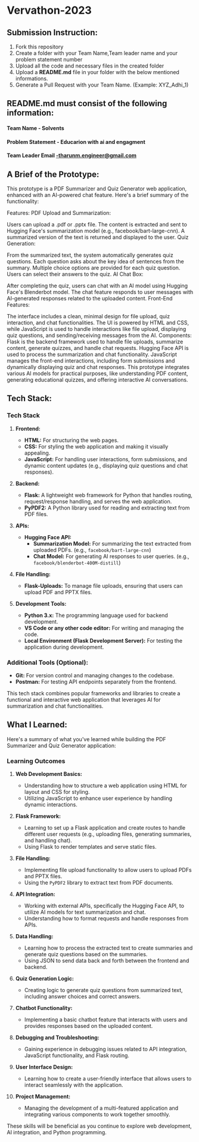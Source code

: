 # Vervathon-2023

## Submission Instruction:
  1. Fork this repository
  2. Create a folder with your Team Name,Team leader name and your problem statement number
  3. Upload all the code and necessary files in the created folder
  4. Upload a **README.md** file in your folder with the below mentioned informations.
  5. Generate a Pull Request with your Team Name. (Example: XYZ_Adhi_1)

## README.md must consist of the following information:

#### Team Name - Solvents
#### Problem Statement - Educarion with ai and engagment
#### Team Leader Email -tharunm.engineer@gmail.com

## A Brief of the Prototype:
This prototype is a PDF Summarizer and Quiz Generator web application, enhanced with an AI-powered chat feature. Here's a brief summary of the functionality:

Features:
PDF Upload and Summarization:

Users can upload a .pdf or .pptx file.
The content is extracted and sent to Hugging Face's summarization model (e.g., facebook/bart-large-cnn).
A summarized version of the text is returned and displayed to the user.
Quiz Generation:

From the summarized text, the system automatically generates quiz questions.
Each question asks about the key idea of sentences from the summary.
Multiple choice options are provided for each quiz question.
Users can select their answers to the quiz.
AI Chat Box:

After completing the quiz, users can chat with an AI model using Hugging Face's Blenderbot model.
The chat feature responds to user messages with AI-generated responses related to the uploaded content.
Front-End Features:

The interface includes a clean, minimal design for file upload, quiz interaction, and chat functionalities.
The UI is powered by HTML and CSS, while JavaScript is used to handle interactions like file upload, displaying quiz questions, and sending/receiving messages from the AI.
Components:
Flask is the backend framework used to handle file uploads, summarize content, generate quizzes, and handle chat requests.
Hugging Face API is used to process the summarization and chat functionality.
JavaScript manages the front-end interactions, including form submissions and dynamically displaying quiz and chat responses.
This prototype integrates various AI models for practical purposes, like understanding PDF content, generating educational quizzes, and offering interactive AI conversations.
  
## Tech Stack: 

### Tech Stack

1. **Frontend:**
   - **HTML:** For structuring the web pages.
   - **CSS:** For styling the web application and making it visually appealing.
   - **JavaScript:** For handling user interactions, form submissions, and dynamic content updates (e.g., displaying quiz questions and chat responses).

2. **Backend:**
   - **Flask:** A lightweight web framework for Python that handles routing, request/response handling, and serves the web application.
   - **PyPDF2:** A Python library used for reading and extracting text from PDF files.

3. **APIs:**
   - **Hugging Face API:** 
     - **Summarization Model:** For summarizing the text extracted from uploaded PDFs. (e.g., `facebook/bart-large-cnn`)
     - **Chat Model:** For generating AI responses to user queries. (e.g., `facebook/blenderbot-400M-distill`)

4. **File Handling:**
   - **Flask-Uploads:** To manage file uploads, ensuring that users can upload PDF and PPTX files.

5. **Development Tools:**
   - **Python 3.x:** The programming language used for backend development.
   - **VS Code or any other code editor:** For writing and managing the code.
   - **Local Environment (Flask Development Server):** For testing the application during development.

### Additional Tools (Optional):
- **Git:** For version control and managing changes to the codebase.
- **Postman:** For testing API endpoints separately from the frontend.

This tech stack combines popular frameworks and libraries to create a functional and interactive web application that leverages AI for summarization and chat functionalities.
## What I Learned:
   Here's a summary of what you've learned while building the PDF Summarizer and Quiz Generator application:

### Learning Outcomes

1. **Web Development Basics:**
   - Understanding how to structure a web application using HTML for layout and CSS for styling.
   - Utilizing JavaScript to enhance user experience by handling dynamic interactions.

2. **Flask Framework:**
   - Learning to set up a Flask application and create routes to handle different user requests (e.g., uploading files, generating summaries, and handling chat).
   - Using Flask to render templates and serve static files.

3. **File Handling:**
   - Implementing file upload functionality to allow users to upload PDFs and PPTX files.
   - Using the `PyPDF2` library to extract text from PDF documents.

4. **API Integration:**
   - Working with external APIs, specifically the Hugging Face API, to utilize AI models for text summarization and chat.
   - Understanding how to format requests and handle responses from APIs.

5. **Data Handling:**
   - Learning how to process the extracted text to create summaries and generate quiz questions based on the summaries.
   - Using JSON to send data back and forth between the frontend and backend.

6. **Quiz Generation Logic:**
   - Creating logic to generate quiz questions from summarized text, including answer choices and correct answers.

7. **Chatbot Functionality:**
   - Implementing a basic chatbot feature that interacts with users and provides responses based on the uploaded content.

8. **Debugging and Troubleshooting:**
   - Gaining experience in debugging issues related to API integration, JavaScript functionality, and Flask routing.

9. **User Interface Design:**
   - Learning how to create a user-friendly interface that allows users to interact seamlessly with the application.

10. **Project Management:**
    - Managing the development of a multi-featured application and integrating various components to work together smoothly.

These skills will be beneficial as you continue to explore web development, AI integration, and Python programming.
